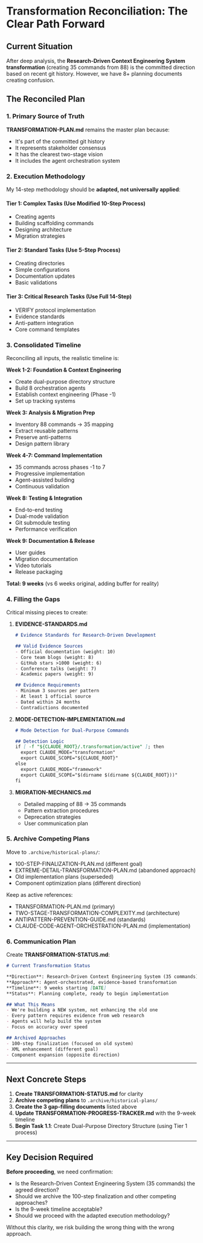 # Transformation Reconciliation: The Clear Path Forward

## Current Situation

After deep analysis, the **Research-Driven Context Engineering System transformation** (creating 35 commands from 88) is the committed direction based on recent git history. However, we have 8+ planning documents creating confusion.

## The Reconciled Plan

### 1. Primary Source of Truth

**TRANSFORMATION-PLAN.md** remains the master plan because:
- It's part of the committed git history
- It represents stakeholder consensus  
- It has the clearest two-stage vision
- It includes the agent orchestration system

### 2. Execution Methodology

My 14-step methodology should be **adapted, not universally applied**:

#### Tier 1: Complex Tasks (Use Modified 10-Step Process)
- Creating agents
- Building scaffolding commands
- Designing architecture
- Migration strategies

#### Tier 2: Standard Tasks (Use 5-Step Process)
- Creating directories
- Simple configurations
- Documentation updates
- Basic validations

#### Tier 3: Critical Research Tasks (Use Full 14-Step)
- VERIFY protocol implementation
- Evidence standards
- Anti-pattern integration
- Core command templates

### 3. Consolidated Timeline

Reconciling all inputs, the realistic timeline is:

**Week 1-2: Foundation & Context Engineering**
- Create dual-purpose directory structure
- Build 8 orchestration agents
- Establish context engineering (Phase -1)
- Set up tracking systems

**Week 3: Analysis & Migration Prep**
- Inventory 88 commands → 35 mapping
- Extract reusable patterns
- Preserve anti-patterns
- Design pattern library

**Week 4-7: Command Implementation**
- 35 commands across phases -1 to 7
- Progressive implementation
- Agent-assisted building
- Continuous validation

**Week 8: Testing & Integration**
- End-to-end testing
- Dual-mode validation
- Git submodule testing
- Performance verification

**Week 9: Documentation & Release**
- User guides
- Migration documentation
- Video tutorials
- Release packaging

**Total: 9 weeks** (vs 6 weeks original, adding buffer for reality)

### 4. Filling the Gaps

Critical missing pieces to create:

1. **EVIDENCE-STANDARDS.md**
   ```markdown
   # Evidence Standards for Research-Driven Development
   
   ## Valid Evidence Sources
   - Official documentation (weight: 10)
   - Core team blogs (weight: 8)
   - GitHub stars >1000 (weight: 6)
   - Conference talks (weight: 7)
   - Academic papers (weight: 9)
   
   ## Evidence Requirements
   - Minimum 3 sources per pattern
   - At least 1 official source
   - Dated within 24 months
   - Contradictions documented
   ```

2. **MODE-DETECTION-IMPLEMENTATION.md**
   ```markdown
   # Mode Detection for Dual-Purpose Commands
   
   ## Detection Logic
   if [ -f "${CLAUDE_ROOT}/.transformation/active" ]; then
     export CLAUDE_MODE="transformation"
     export CLAUDE_SCOPE="${CLAUDE_ROOT}"
   else
     export CLAUDE_MODE="framework"  
     export CLAUDE_SCOPE="$(dirname $(dirname ${CLAUDE_ROOT}))"
   fi
   ```

3. **MIGRATION-MECHANICS.md**
   - Detailed mapping of 88 → 35 commands
   - Pattern extraction procedures
   - Deprecation strategies
   - User communication plan

### 5. Archive Competing Plans

Move to `.archive/historical-plans/`:
- 100-STEP-FINALIZATION-PLAN.md (different goal)
- EXTREME-DETAIL-TRANSFORMATION-PLAN.md (abandoned approach)
- Old implementation plans (superseded)
- Component optimization plans (different direction)

Keep as active references:
- TRANSFORMATION-PLAN.md (primary)
- TWO-STAGE-TRANSFORMATION-COMPLEXITY.md (architecture)
- ANTIPATTERN-PREVENTION-GUIDE.md (standards)
- CLAUDE-CODE-AGENT-ORCHESTRATION-PLAN.md (implementation)

### 6. Communication Plan

Create **TRANSFORMATION-STATUS.md**:
```markdown
# Current Transformation Status

**Direction**: Research-Driven Context Engineering System (35 commands)
**Approach**: Agent-orchestrated, evidence-based transformation
**Timeline**: 9 weeks starting [DATE]
**Status**: Planning complete, ready to begin implementation

## What This Means
- We're building a NEW system, not enhancing the old one
- Every pattern requires evidence from web research
- Agents will help build the system
- Focus on accuracy over speed

## Archived Approaches
- 100-step finalization (focused on old system)
- XML enhancement (different goal)
- Component expansion (opposite direction)
```

---

## Next Concrete Steps

1. **Create TRANSFORMATION-STATUS.md** for clarity
2. **Archive competing plans** to `.archive/historical-plans/`
3. **Create the 3 gap-filling documents** listed above
4. **Update TRANSFORMATION-PROGRESS-TRACKER.md** with the 9-week timeline
5. **Begin Task 1.1**: Create Dual-Purpose Directory Structure (using Tier 1 process)

---

## Key Decision Required

**Before proceeding**, we need confirmation:
- Is the Research-Driven Context Engineering System (35 commands) the agreed direction?
- Should we archive the 100-step finalization and other competing approaches?
- Is the 9-week timeline acceptable?
- Should we proceed with the adapted execution methodology?

Without this clarity, we risk building the wrong thing with the wrong approach.